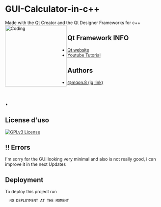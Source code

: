 
# GUI-Calculator-in-c++
Made with the Qt Creator and the Qt Designer Frameworks for c++
<img align="left" alt="Coding" width="200" src='https://user-images.githubusercontent.com/28571149/37297960-4a2b55c6-25dc-11e8-990f-d6330f1e252d.jpg'>
## Qt Framework INFO

 - [Qt website](https://Qt.io)
 - [Youtube Tutorial](https://www.youtube.com/watch?v=Et_bgnJ_Hhg&t=6181s)



## Authors

- [@mqon.8 (ig link)](https://www.instagram.com/mqon.8/)

<h1>.</h1>

## License d'uso
[![GPLv3 License](https://img.shields.io/badge/License-GPL%20v3-yellow.svg)](https://opensource.org/licenses/)


## !! Errors

I'm sorry for the GUI looking very minimal and also is not really good, i can improve it in the next Updates


## Deployment

To deploy this project run

```bash
  NO DEPLOYMENT AT THE MOMENT
```

